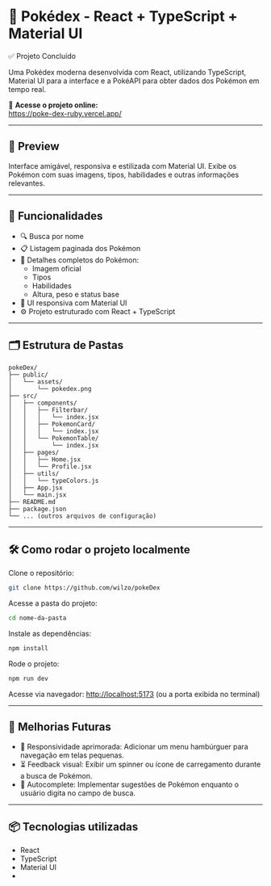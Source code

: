 # 🧿 Pokédex - React + TypeScript + Material UI

✅ Projeto Concluído

Uma Pokédex moderna desenvolvida com React, utilizando TypeScript, Material UI para a interface e a PokéAPI para obter dados dos Pokémon em tempo real.

🔗 **Acesse o projeto online:**  
https://poke-dex-ruby.vercel.app/

---

## 📸 Preview

Interface amigável, responsiva e estilizada com Material UI. Exibe os Pokémon com suas imagens, tipos, habilidades e outras informações relevantes.

---

## 🚀 Funcionalidades

- 🔍 Busca por nome
- 📋 Listagem paginada dos Pokémon
- 📄 Detalhes completos do Pokémon:
  - Imagem oficial
  - Tipos
  - Habilidades
  - Altura, peso e status base
- 🎨 UI responsiva com Material UI
- ⚙️ Projeto estruturado com React + TypeScript

---

## 🗂️ Estrutura de Pastas

```
pokeDex/
├── public/
│   └── assets/
│       └── pokedex.png
├── src/
│   ├── components/
│   │   ├── Filterbar/
│   │   │   └── index.jsx
│   │   ├── PokemonCard/
│   │   │   └── index.jsx
│   │   └── PokemonTable/
│   │       └── index.jsx
│   ├── pages/
│   │   ├── Home.jsx
│   │   └── Profile.jsx
│   ├── utils/
│   │   └── typeColors.js
│   ├── App.jsx
│   └── main.jsx
├── README.md
├── package.json
└── ... (outros arquivos de configuração)
```

---

## 🛠️ Como rodar o projeto localmente

Clone o repositório:

```bash
git clone https://github.com/wilzo/pokeDex
```

Acesse a pasta do projeto:

```bash
cd nome-da-pasta
```

Instale as dependências:

```bash
npm install
```

Rode o projeto:

```bash
npm run dev
```

Acesse via navegador: [http://localhost:5173](http://localhost:5173) (ou a porta exibida no terminal)

---

## 🔮 Melhorias Futuras

- 📱 Responsividade aprimorada: Adicionar um menu hambúrguer para navegação em telas pequenas.
- ⏳ Feedback visual: Exibir um spinner ou ícone de carregamento durante a busca de Pokémon.
- 🧠 Autocomplete: Implementar sugestões de Pokémon enquanto o usuário digita no campo de busca.

---

## 📦 Tecnologias utilizadas

- React
- TypeScript
- Material UI
-

